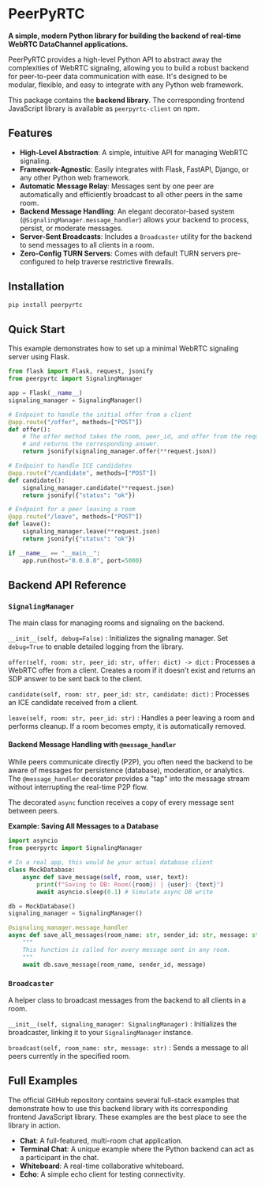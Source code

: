 # PeerPyRTC

**A simple, modern Python library for building the backend of real-time WebRTC DataChannel applications.**

PeerPyRTC provides a high-level Python API to abstract away the complexities of WebRTC signaling, allowing you to build a robust backend for peer-to-peer data communication with ease. It's designed to be modular, flexible, and easy to integrate with any Python web framework.

This package contains the **backend library**. The corresponding frontend JavaScript library is available as `peerpyrtc-client` on npm.

## Features

-   **High-Level Abstraction**: A simple, intuitive API for managing WebRTC signaling.
-   **Framework-Agnostic**: Easily integrates with Flask, FastAPI, Django, or any other Python web framework.
-   **Automatic Message Relay**: Messages sent by one peer are automatically and efficiently broadcast to all other peers in the same room.
-   **Backend Message Handling**: An elegant decorator-based system (`@SignalingManager.message_handler`) allows your backend to process, persist, or moderate messages.
-   **Server-Sent Broadcasts**: Includes a `Broadcaster` utility for the backend to send messages to all clients in a room.
-   **Zero-Config TURN Servers**: Comes with default TURN servers pre-configured to help traverse restrictive firewalls.

## Installation

```bash
pip install peerpyrtc
```

## Quick Start

This example demonstrates how to set up a minimal WebRTC signaling server using Flask.

```python
from flask import Flask, request, jsonify
from peerpyrtc import SignalingManager

app = Flask(__name__)
signaling_manager = SignalingManager()

# Endpoint to handle the initial offer from a client
@app.route("/offer", methods=["POST"])
def offer():
    # The offer method takes the room, peer_id, and offer from the request
    # and returns the corresponding answer.
    return jsonify(signaling_manager.offer(**request.json))

# Endpoint to handle ICE candidates
@app.route("/candidate", methods=["POST"])
def candidate():
    signaling_manager.candidate(**request.json)
    return jsonify({"status": "ok"})

# Endpoint for a peer leaving a room
@app.route("/leave", methods=["POST"])
def leave():
    signaling_manager.leave(**request.json)
    return jsonify({"status": "ok"})

if __name__ == "__main__":
    app.run(host="0.0.0.0", port=5000)
```

## Backend API Reference

### `SignalingManager`

The main class for managing rooms and signaling on the backend.

`__init__(self, debug=False)`
:   Initializes the signaling manager. Set `debug=True` to enable detailed logging from the library.

`offer(self, room: str, peer_id: str, offer: dict) -> dict`
:   Processes a WebRTC offer from a client. Creates a room if it doesn't exist and returns an SDP answer to be sent back to the client.

`candidate(self, room: str, peer_id: str, candidate: dict)`
:   Processes an ICE candidate received from a client.

`leave(self, room: str, peer_id: str)`
:   Handles a peer leaving a room and performs cleanup. If a room becomes empty, it is automatically removed.

#### Backend Message Handling with `@message_handler`

While peers communicate directly (P2P), you often need the backend to be aware of messages for persistence (database), moderation, or analytics. The `@message_handler` decorator provides a "tap" into the message stream without interrupting the real-time P2P flow.

The decorated `async` function receives a copy of every message sent between peers.

**Example: Saving All Messages to a Database**
```python
import asyncio
from peerpyrtc import SignalingManager

# In a real app, this would be your actual database client
class MockDatabase:
    async def save_message(self, room, user, text):
        print(f"Saving to DB: Room({room}) | {user}: {text}")
        await asyncio.sleep(0.1) # Simulate async DB write

db = MockDatabase()
signaling_manager = SignalingManager()

@signaling_manager.message_handler
async def save_all_messages(room_name: str, sender_id: str, message: str):
    """
    This function is called for every message sent in any room.
    """
    await db.save_message(room_name, sender_id, message)

```

### `Broadcaster`

A helper class to broadcast messages from the backend to all clients in a room.

`__init__(self, signaling_manager: SignalingManager)`
:   Initializes the broadcaster, linking it to your `SignalingManager` instance.

`broadcast(self, room_name: str, message: str)`
:   Sends a message to all peers currently in the specified room.

## Full Examples

The official GitHub repository contains several full-stack examples that demonstrate how to use this backend library with its corresponding frontend JavaScript library. These examples are the best place to see the library in action.

-   **Chat**: A full-featured, multi-room chat application.
-   **Terminal Chat**: A unique example where the Python backend can act as a participant in the chat.
-   **Whiteboard**: A real-time collaborative whiteboard.
-   **Echo**: A simple echo client for testing connectivity.